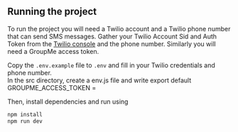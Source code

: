## Running the project

To run the project you will need a Twilio account and a Twilio phone number that can send SMS messages. Gather your Twilio Account Sid and Auth Token from the [Twilio console](https://www.twilio.com/console) and the phone number. Similarly you will need a GroupMe access token.


Copy the `.env.example` file to `.env` and fill in your Twilio credentials and phone number.  
In the src directory, create a env.js file and write export default GROUPME_ACCESS_TOKEN = <your access token>  

Then, install dependencies and run using

```bash
npm install  
npm run dev  
```

